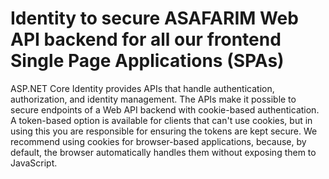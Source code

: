 # Identity to secure ASAFARIM Web API backend for all our frontend Single Page Applications (SPAs)

ASP.NET Core Identity provides APIs that handle authentication, authorization, and identity management. The APIs make it possible to secure endpoints of a Web API backend with cookie-based authentication. A token-based option is available for clients that can't use cookies, but in using this you are responsible for ensuring the tokens are kept secure. We recommend using cookies for browser-based applications, because, by default, the browser automatically handles them without exposing them to JavaScript.

